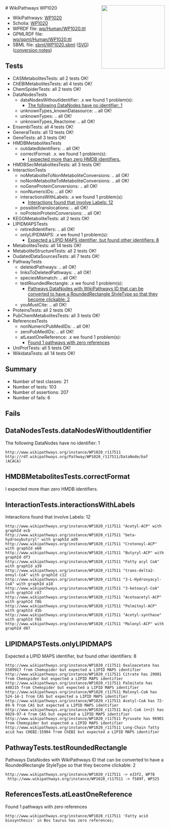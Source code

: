 <img style="float: right; width: 200px" src="../logo.png" />
# WikiPathways WP1020

* WikiPathways: [WP1020](https://identifiers.org/wikipathways:WP1020)
* Scholia: [WP1020](https://scholia.toolforge.org/wikipathways/WP1020)
* WPRDF file: [wp/Human/WP1020.ttl](../wp/Human/WP1020.ttl)
* GPMLRDF file: [wp/gpml/Human/WP1020.ttl](../wp/gpml/Human/WP1020.ttl)
* SBML file: [sbml/WP1020.sbml](../sbml/WP1020.sbml) ([SVG](../sbml/WP1020.svg)) ([conversion notes](../sbml/WP1020.txt))

## Tests
* CASMetabolitesTests: all 2 tests OK!
* ChEBIMetabolitesTests: all 4 tests OK!
* ChemSpiderTests: all 2 tests OK!
* DataNodesTests
    * dataNodesWithoutIdentifier: .x we found 1 problem(s):
        * [The following DataNodes have no identifier: 1](#d2d32fa0)
    * unknownTypes_knownDatasource: .. all OK!
    * unknownTypes: .. all OK!
    * unknownTypes_Reactome: .. all OK!
* EnsemblTests: all 4 tests OK!
* GeneralTests: all 13 tests OK!
* GeneTests: all 3 tests OK!
* HMDBMetabolitesTests
    * outdatedIdentifiers: .. all OK!
    * correctFormat: .x. we found 1 problem(s):
        * [I expected more than zero HMDB identifiers.](#ad154c1e)
* HMDBSecMetabolitesTests: all 3 tests OK!
* InteractionTests
    * noMetaboliteToNonMetaboliteConversions: .. all OK!
    * noNonMetaboliteToMetaboliteConversions: .. all OK!
    * noGeneProteinConversions: .. all OK!
    * nonNumericIDs: .. all OK!
    * interactionsWithLabels: .x we found 1 problem(s):
        * [Interactions found that involve Labels: 12](#fe97a8ba)
    * possibleTranslocations: .. all OK!
    * noProteinProteinConversions: .. all OK!
* KEGGMetaboliteTests: all 2 tests OK!
* LIPIDMAPSTests
    * retiredIdentifiers: .. all OK!
    * onlyLIPIDMAPS: .x we found 1 problem(s):
        * [Expected a LIPID MAPS identifier, but found other identifiers: 8](#48cc60bf)
* MetabolitesTests: all 14 tests OK!
* MetaboliteStructureTests: all 2 tests OK!
* OudatedDataSourcesTests: all 7 tests OK!
* PathwayTests
    * deletedPathways: .. all OK!
    * linksToDeletedPathways: .. all OK!
    * speciesMismatch: .. all OK!
    * testRoundedRectangle: .x we found 1 problem(s):
        * [Pathways DataNodes with WikiPathways ID that can be converted to have a RoundedRectangle StyleType so that they become clickable: 2](#9fbad3cc)
    * youMustCite: .. all OK!
* ProteinsTests: all 2 tests OK!
* PubChemMetabolitesTests: all 3 tests OK!
* ReferencesTests
    * nonNumericPubMedIDs: .. all OK!
    * zeroPubMedIDs: .. all OK!
    * atLeastOneReference: .x we found 1 problem(s):
        * [Found 1 pathways with zero references](#35eb778e)
* UniProtTests: all 5 tests OK!
* WikidataTests: all 14 tests OK!


## Summary

* Number of test classes: 21
* Number of tests: 103
* Number of assertions: 207
* Number of fails: 6

## Fails

<a name="d2d32fa0" />

## DataNodesTests.dataNodesWithoutIdentifier

The following DataNodes have no identifier: 1
```
http://www.wikipathways.org/instance/WP1020_r117511 http://rdf.wikipathways.org/Pathway/WP1020_r117511/DataNode/baf (ACACA)
```

<a name="ad154c1e" />

## HMDBMetabolitesTests.correctFormat

I expected more than zero HMDB identifiers.
<a name="fe97a8ba" />

## InteractionTests.interactionsWithLabels

Interactions found that involve Labels: 12
```
http://www.wikipathways.org/instance/WP1020_r117511 "Acetyl-ACP" with graphId ecb
http://www.wikipathways.org/instance/WP1020_r117511 "beta-hydroxybutyryl" with graphId ad9
http://www.wikipathways.org/instance/WP1020_r117511 "Crotonoyl-ACP" with graphId e60
http://www.wikipathways.org/instance/WP1020_r117511 "Butyryl-ACP" with graphId df3
http://www.wikipathways.org/instance/WP1020_r117511 "Fatty acyl CoA" with graphId a39
http://www.wikipathways.org/instance/WP1020_r117511 "trans-delta2-enoyl-CoA" with graphId c12
http://www.wikipathways.org/instance/WP1020_r117511 "3-L-Hydroxyacyl-CoA" with graphId a18
http://www.wikipathways.org/instance/WP1020_r117511 "3-ketoacyl-CoA" with graphId c67
http://www.wikipathways.org/instance/WP1020_r117511 "Acetoacetyl-ACP" with graphId f8b
http://www.wikipathways.org/instance/WP1020_r117511 "Palmitoyl-ACP" with graphId d3b
http://www.wikipathways.org/instance/WP1020_r117511 "Acetyl-synthase" with graphId f65
http://www.wikipathways.org/instance/WP1020_r117511 "Malonyl-ACP" with graphId d87
```

<a name="48cc60bf" />

## LIPIDMAPSTests.onlyLIPIDMAPS

Expected a LIPID MAPS identifier, but found other identifiers: 8
```
http://www.wikipathways.org/instance/WP1020_r117511 Oxaloacetate has 2509917 from Chemspider but expected a LIPID MAPS identifier
http://www.wikipathways.org/instance/WP1020_r117511 Citrate has 29081 from Chemspider but expected a LIPID MAPS identifier
http://www.wikipathways.org/instance/WP1020_r117511 Palmitate has 440215 from Chemspider but expected a LIPID MAPS identifier
http://www.wikipathways.org/instance/WP1020_r117511 Malonyl-CoA has 524-14-1 from CAS but expected a LIPID MAPS identifier
http://www.wikipathways.org/instance/WP1020_r117511 Acetyl-CoA has 72-89-9 from CAS but expected a LIPID MAPS identifier
http://www.wikipathways.org/instance/WP1020_r117511 Acyl-CoA (n+2) has 9029-97-4 from CAS but expected a LIPID MAPS identifier
http://www.wikipathways.org/instance/WP1020_r117511 Pyruvate has 96901 from Chemspider but expected a LIPID MAPS identifier
http://www.wikipathways.org/instance/WP1020_r117511 Long-Chain fatty acid has CHEBI:15904 from ChEBI but expected a LIPID MAPS identifier
```

<a name="9fbad3cc" />

## PathwayTests.testRoundedRectangle

Pathways DataNodes with WikiPathways ID that can be converted to have a RoundedRectangle StyleType so that they become clickable: 2
```
http://www.wikipathways.org/instance/WP1020_r117511 -> e33f2, WP78
 http://www.wikipathways.org/instance/WP1020_r117511 -> f589f, WP325
 ```

<a name="35eb778e" />

## ReferencesTests.atLeastOneReference

Found 1 pathways with zero references
```
http://www.wikipathways.org/instance/WP1020_r117511 'Fatty acid biosynthesis' in Bos taurus has zero references; 
```

